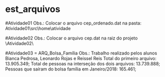 # est_arquivos
 #Atividade01
Obs.: Colocar o arquivo cep_ordenado.dat na pasta: Atividade01\src\home\atividade

#Atividade02
Obs.: Colocar o arquivo cep.dat na raiz do projeto \Atividade02\

#Atividade03 = ARQ_Bolsa_Família
Obs.: Trabalho realizado pelos alunos Bianca Pedrosa, Leonardo Rojas e Reissel Reis
Total do primeiro arquivo: 13.905.349;
Total de pessoas na interseção dos dois arquivos: 13.739.888;
Pessoas que saíram do bolsa família em Janeiro/2018: 165.461;
